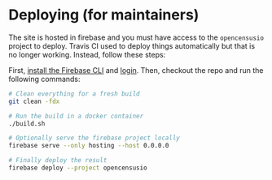 # Deploying (for maintainers)

The site is hosted in firebase and you must have access to the `opencensusio` project to
deploy. Travis CI used to deploy things automatically but that is no longer working. Instead,
follow these steps:

First, [install the Firebase CLI](https://firebase.google.com/docs/cli#setup_update_cli) and
[login](https://firebase.google.com/docs/cli#sign-in-test-cli). Then, checkout the repo and run
the following commands:

```sh
# Clean everything for a fresh build
git clean -fdx

# Run the build in a docker container
./build.sh

# Optionally serve the firebase project locally
firebase serve --only hosting --host 0.0.0.0

# Finally deploy the result
firebase deploy --project opencensusio
```
